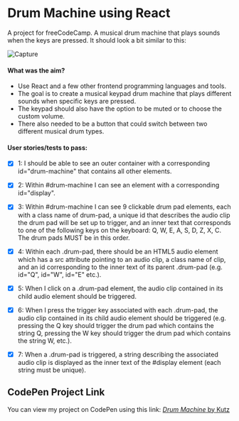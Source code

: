 # Drum Machine using React

A project for freeCodeCamp. A musical drum machine that plays sounds when the keys are pressed. It should look a bit similar to this:

![Capture](https://github.com/user-attachments/assets/c534ed2d-23c4-40bc-a7a0-ccdc9b99a6e4)

#### What was the aim?
* Use React and a few other frontend programming languages and tools.
* The goal is to create a musical keypad drum machine that plays different sounds when specific keys are pressed.
* The keypad should also have the option to be muted or to choose the custom volume.
* There also needed to be a button that could switch between two different musical drum types.

#### User stories/tests to pass:

- [x] 1: I should be able to see an outer container with a corresponding id="drum-machine" that contains all other elements.

- [x] 2: Within #drum-machine I can see an element with a corresponding id="display".

- [x] 3: Within #drum-machine I can see 9 clickable drum pad elements, each with a class name of drum-pad, a unique id that describes the audio clip the drum pad will be set up to trigger, and an inner text that corresponds to one of the following keys on the keyboard: Q, W, E, A, S, D, Z, X, C. The drum pads MUST be in this order.

- [x] 4: Within each .drum-pad, there should be an HTML5 audio element which has a src attribute pointing to an audio clip, a class name of clip, and an id corresponding to the inner text of its parent .drum-pad (e.g. id="Q", id="W", id="E" etc.).

- [x] 5: When I click on a .drum-pad element, the audio clip contained in its child audio element should be triggered.

- [x] 6: When I press the trigger key associated with each .drum-pad, the audio clip contained in its child audio element should be triggered (e.g. pressing the Q key should trigger the drum pad which contains the string Q, pressing the W key should trigger the drum pad which contains the string W, etc.).

- [x] 7: When a .drum-pad is triggered, a string describing the associated audio clip is displayed as the inner text of the #display element (each string must be unique).

## CodePen Project Link
You can view my project on CodePen using this link:
[*Drum Machine* by Kutz](https://codepen.io/kutzz/pen/NWeZywd)
